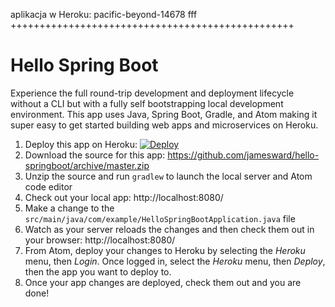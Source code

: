 aplikacja w Heroku:  pacific-beyond-14678
fff
+++++++++++++++++++++++++++++++++++++++++++++++++



Hello Spring Boot
=================

Experience the full round-trip development and deployment lifecycle without a CLI but with a fully self bootstrapping local development environment.  This app uses Java, Spring Boot, Gradle, and Atom making it super easy to get started building web apps and microservices on Heroku.

1. Deploy this app on Heroku: [![Deploy](https://www.herokucdn.com/deploy/button.svg)](https://heroku.com/deploy)
1. Download the source for this app: https://github.com/jamesward/hello-springboot/archive/master.zip
1. Unzip the source and run `gradlew` to launch the local server and Atom code editor
1. Check out your local app: http://localhost:8080/
1. Make a change to the `src/main/java/com/example/HelloSpringBootApplication.java` file
1. Watch as your server reloads the changes and then check them out in your browser: http://localhost:8080/
1. From Atom, deploy your changes to Heroku by selecting the *Heroku* menu, then *Login*.  Once logged in, select the *Heroku* menu, then *Deploy*, then the app you want to deploy to.
1. Once your app changes are deployed, check them out and you are done!
